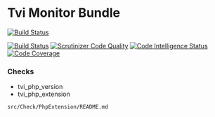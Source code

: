 # Tvi Monitor Bundle #

[![Build Status](https://travis-ci.org/turnaev/TviMonitorBundle.svg?branch=master)](https://travis-ci.org/turnaev/TviMonitorBundle)

[![Build Status](https://scrutinizer-ci.com/g/turnaev/TviMonitorBundle/badges/build.png?b=master)](https://scrutinizer-ci.com/g/turnaev/TviMonitorBundle/build-status/master)
[![Scrutinizer Code Quality](https://scrutinizer-ci.com/g/turnaev/TviMonitorBundle/badges/quality-score.png?b=master)](https://scrutinizer-ci.com/g/turnaev/TviMonitorBundle/?branch=master)
[![Code Intelligence Status](https://scrutinizer-ci.com/g/turnaev/TviMonitorBundle/badges/code-intelligence.svg?b=master)](https://scrutinizer-ci.com/code-intelligence)
[![Code Coverage](https://scrutinizer-ci.com/g/turnaev/TviMonitorBundle/badges/coverage.png?b=master)](https://scrutinizer-ci.com/g/turnaev/TviMonitorBundle/?branch=master)


### Checks

* tvi_php_version
* tvi_php_extension

```include
src/Check/PhpExtension/README.md
```
